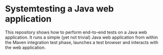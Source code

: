 # Systemtesting a Java web application
This repository shows how to perform end-to-end tests on a Java web application.
It runs a simple (yet not trivial) Java web application from within the
Maven integration test phase, launches a test browser and interacts with the web application.